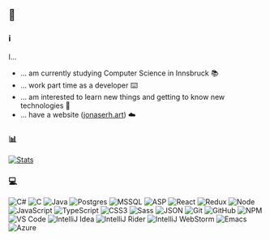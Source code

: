 ## 👋

### ℹ️
I...
 - ... am currently studying Computer Science in Innsbruck 📚
 - ... work part time as a developer ⌨️
 - ... am interested to learn new things and getting to know new technologies 📲
 - ... have a website ([jonaserh.art](https://www.jonaserh.art)) ☁️

### 📊

[![Stats](https://github-readme-stats.vercel.app/api?username=jonaserhart)](https://github.com/jonaserhart/github-readme-stats)

### 💻
![C#](https://img.shields.io/badge/-C%23-%231db000?style=flat-square&logo=c&logoColor=%23ffffff) 
![C](https://img.shields.io/badge/-C-%23000000?style=flat-square&logo=c&logoColor=%23ffffff) 
![Java](https://img.shields.io/badge/-Java-%23E44D27?style=flat-square&logo=java&logoColor=%23ffffff) 
![Postgres](https://img.shields.io/badge/-PostgreSQL-%23006fb0?style=flat-square&logo=postgresql&logoColor=%23ffffff) 
![MSSQL](https://img.shields.io/badge/-MSSQL-%23ebc802?style=flat-square&logo=sql&logoColor=%23ffffff) 
![ASP](https://img.shields.io/badge/-dotNet/core-%23000000?style=flat-square&logo=DOTNET)
![React](https://img.shields.io/badge/-React-%2361DAFB?style=flat-square&logo=react&logoColor=%23ffffff) 
![Redux](https://img.shields.io/badge/-Redux-%23764ABC?style=flat-square&logo=redux) 
![Node](https://img.shields.io/badge/-Node-%23339933?style=flat-square&logo=node.js&logoColor=%23ffffff) 
![JavaScript](https://img.shields.io/badge/-JavaScript-%23F7DF1C?style=flat-square&logo=javascript&logoColor=%23ffffff) 
![TypeScript](https://img.shields.io/badge/-TypeScript-%231572B6?style=flat-square&logo=typescript&logoColor=%23ffffff)
![CSS3](https://img.shields.io/badge/-CSS3-%231572B6?style=flat-square&logo=css3)
![Sass](https://img.shields.io/badge/-Sass-%23CC6699?style=flat-square&logo=sass&logoColor=%23ffffff) 
![JSON](https://img.shields.io/badge/-JSON-%23000000?style=flat-square&logo=json)
![Git](https://img.shields.io/badge/-Git-%23F05032?style=flat-square&logo=git&logoColor=%23ffffff) 
![GitHub](https://img.shields.io/badge/-GitHub-%23181717?style=flat-square&logo=github) 
![NPM](https://img.shields.io/badge/-NPM-%23CB3837?style=flat-square&logo=npm) 
![VS Code](https://img.shields.io/badge/-VSCode-%23007ACC?style=flat-square&logo=visual-studio-code)
![IntelliJ Idea](https://img.shields.io/badge/-IntelliJIdea-%23a036c9?style=flat-square&logo=jetbrains)
![IntelliJ Rider](https://img.shields.io/badge/-Rider-%23c97336?style=flat-square&logo=jetbrains)
![IntelliJ WebStorm](https://img.shields.io/badge/-WebStorm-%2336c9b1?style=flat-square&logo=jetbrains)
![Emacs](https://img.shields.io/badge/-Emacs-%23000000?style=flat-square&logo=emacs)
![Azure](https://img.shields.io/badge/-Azure-%231572B6?style=flat-square&logo=Microsoft&logoColor=%23ffffff)


